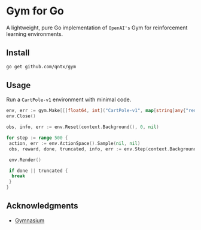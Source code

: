 # Gym for Go

A lightweight, pure Go implementation of `OpenAI's` Gym for reinforcement learning environments.

## Install

```sh
go get github.com/qntx/gym
```

## Usage

Run a `CartPole-v1` environment with minimal code.

```go
env, err := gym.Make[[]float64, int]("CartPole-v1", map[string]any{"render_mode": "human"})
env.Close()

obs, info, err := env.Reset(context.Background(), 0, nil)

for step := range 500 {
 action, err := env.ActionSpace().Sample(nil, nil)
 obs, reward, done, truncated, info, err := env.Step(context.Background(), action)

 env.Render()

 if done || truncated {
  break
 }
}
```

## Acknowledgments

- [Gymnasium](https://github.com/Farama-Foundation/Gymnasium/)

